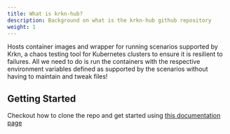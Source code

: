 ```yaml
---
title: What is krkn-hub?
description: Background on what is the krkn-hub github repository
weight: 1
---
```


Hosts container images and wrapper for running scenarios supported by Krkn, a chaos testing tool for Kubernetes clusters to ensure it is resilient to failures. All we need to do is run the containers with the respective environment variables defined as supported by the scenarios without having to maintain and tweak files!

## Getting Started
Checkout how to clone the repo and get started using [this documentation page](getting-started/_index.md#krkn-hub)
